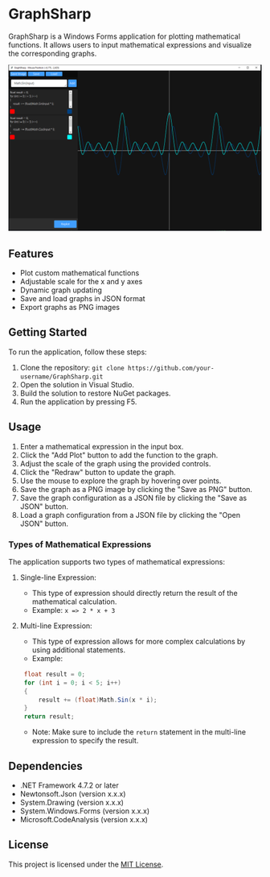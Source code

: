 # GraphSharp

GraphSharp is a Windows Forms application for plotting mathematical functions. It allows users to input mathematical expressions and visualize the corresponding graphs.

![graphsharp img](https://raw.githubusercontent.com/xVice/storage/main/graphsharp.PNG)

## Features

- Plot custom mathematical functions
- Adjustable scale for the x and y axes
- Dynamic graph updating
- Save and load graphs in JSON format
- Export graphs as PNG images

## Getting Started

To run the application, follow these steps:

1. Clone the repository: `git clone https://github.com/your-username/GraphSharp.git`
2. Open the solution in Visual Studio.
3. Build the solution to restore NuGet packages.
4. Run the application by pressing F5.

## Usage

1. Enter a mathematical expression in the input box.
2. Click the "Add Plot" button to add the function to the graph.
3. Adjust the scale of the graph using the provided controls.
4. Click the "Redraw" button to update the graph.
5. Use the mouse to explore the graph by hovering over points.
6. Save the graph as a PNG image by clicking the "Save as PNG" button.
7. Save the graph configuration as a JSON file by clicking the "Save as JSON" button.
8. Load a graph configuration from a JSON file by clicking the "Open JSON" button.

### Types of Mathematical Expressions

The application supports two types of mathematical expressions:

1. Single-line Expression:
   - This type of expression should directly return the result of the mathematical calculation.
   - Example: `x => 2 * x + 3`

2. Multi-line Expression:
   - This type of expression allows for more complex calculations by using additional statements.
   - Example:
   ```csharp
    float result = 0;
    for (int i = 0; i < 5; i++)
    {
        result += (float)Math.Sin(x * i);
    }
    return result;
   ```
   - Note: Make sure to include the `return` statement in the multi-line expression to specify the result.

## Dependencies

- .NET Framework 4.7.2 or later
- Newtonsoft.Json (version x.x.x)
- System.Drawing (version x.x.x)
- System.Windows.Forms (version x.x.x)
- Microsoft.CodeAnalysis (version x.x.x)

## License

This project is licensed under the [MIT License](LICENSE).

